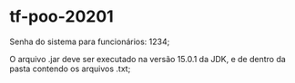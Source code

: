 # tf-poo-20201

Senha do sistema para funcionários: 1234;



O arquivo .jar deve ser executado na versão 15.0.1 da JDK, e de dentro da pasta contendo os arquivos .txt;
